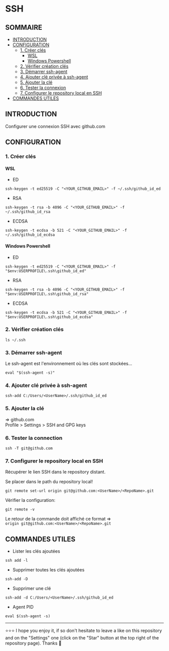 # SSH

## SOMMAIRE
- [INTRODUCTION](#introduction)
- [CONFIGURATION](#configuration)
  - [1. Créer clés](#1-créer-clés)
    - [WSL](#wsl)
    - [Windows Powershell](#windows-powershell)
  - [2. Vérifier création clés](#2-vérifier-création-clés)
  - [3. Démarrer ssh-agent](#3-démarrer-ssh-agent)
  - [4. Ajouter clé privée à ssh-agent](#4-ajouter-clé-privée-à-ssh-agent)
  - [5. Ajouter la clé](#5-ajouter-la-clé)
  - [6. Tester la connexion](#6-tester-la-connexion)
  - [7. Configurer le repository local en SSH](#7-configurer-le-repository-local-en-ssh)
- [COMMANDES UTILES](#commandes-utiles)

## INTRODUCTION
Configurer une connexion SSH avec github.com

## CONFIGURATION
### 1. Créer clés
#### WSL
- ED
```shell
ssh-keygen -t ed25519 -C "<YOUR_GITHUB_EMAIL>" -f ~/.ssh/github_id_ed
```
- RSA
```shell
ssh-keygen -t rsa -b 4096 -C "<YOUR_GITHUB_EMAIL>" -f ~/.ssh/github_id_rsa
```
- ECDSA
```shell
ssh-keygen -t ecdsa -b 521 -C "<YOUR_GITHUB_EMAIL>" -f ~/.ssh/github_id_ecdsa
```
#### Windows Powershell
- ED
```shell
ssh-keygen -t ed25519 -C "<YOUR_GITHUB_EMAIL>" -f "$env:USERPROFILE\.ssh\github_id_ed"
```
- RSA
```shell
ssh-keygen -t rsa -b 4096 -C "<YOUR_GITHUB_EMAIL>" -f "$env:USERPROFILE\.ssh\github_id_rsa"
```
- ECDSA
```shell
ssh-keygen -t ecdsa -b 521 -C "<YOUR_GITHUB_EMAIL>" -f "$env:USERPROFILE\.ssh\github_id_ecdsa"
```

### 2. Vérifier création clés
```shell
ls ~/.ssh
```
### 3. Démarrer ssh-agent
Le ssh-agent est l'environnement où les clés sont stockées...
```shell
eval "$(ssh-agent -s)"
```
### 4. Ajouter clé privée à ssh-agent
```shell
ssh-add C:/Users/<UserName>/.ssh/github_id_ed
```
### 5. Ajouter la clé
=> github.com  
Profile > Settings > SSH and GPG keys
### 6. Tester la connection
```shell
ssh -T git@github.com
```
### 7. Configurer le repository local en SSH
Récupérer le lien SSH dans le repository distant.  

Se placer dans le path du repository local!
```shell
git remote set-url origin git@github.com:<UserName>/<RepoName>.git
```
Vérifier la configuration:
```shell
git remote -v
```
Le retour de la commande doit affiché ce format =>  
`origin git@github.com:<UserName>/<RepoName>.git`

## COMMANDES UTILES
- Lister les clés ajoutées
```shell
ssh add -l
```
- Supprimer toutes les clés ajoutées
```shell
ssh-add -D
```
- Supprimer une clé
```shell
ssh-add -d C:/Users/<UserName>/.ssh/github_id_ed
```
- Agent PID
```shell
eval $(ssh-agent -s)
```

***

⭐⭐⭐ I hope you enjoy it, if so don't hesitate to leave a like on this repository and on the "Settings" one (click on the "Star" button at the top right of the repository page). Thanks 🤗
